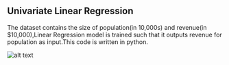 
## Univariate Linear Regression

The dataset contains the size of population(in 10,000s) and revenue(in $10,000),Linear Regression model is trained such that it outputs revenue for population as input.This code is written in python.

![alt text](https://github.com/[megh2000]/[LinearRegression]/blob/[main]/Linear_Regression_model.jpg?raw=true)



